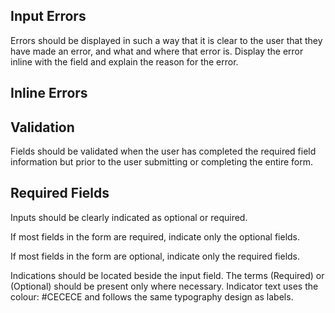 ## Input Errors

Errors should be displayed in such a way that it is clear to the user that they have made an error, and what and where that error is.  Display the error inline with the field and explain the reason for the error.

## Inline Errors

## Validation

Fields should be validated when the user has completed the required field information but prior to the user submitting or completing the entire form.

## Required Fields

Inputs should be clearly indicated as optional or required.

If most fields in the form are required, indicate only the optional fields.

If most fields in the form are optional, indicate only the required fields.

Indications should be located beside the input field. The terms \(Required\) or \(Optional\) should be present only where necessary. Indicator text uses the colour: \#CECECE and follows the same typography design as labels. 


